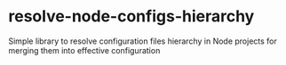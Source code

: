 # resolve-node-configs-hierarchy

Simple library to resolve configuration files hierarchy in Node projects for merging them into effective configuration